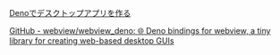 [Denoでデスクトップアプリを作る](https://zenn.dev/hashrock/articles/cf7223d0b5e955)

[GitHub - webview/webview\_deno: 🌐 Deno bindings for webview, a tiny library for creating web-based desktop GUIs](https://github.com/webview/webview_deno)
